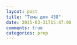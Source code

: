```yaml
---
layout: post
title: "Темы для 438"
date: 2015-03-31T15:47:00
comments: true
categories: prep
---
```

